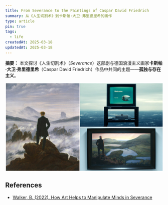 ```yaml
---
title: From Severance to the Paintings of Caspar David Friedrich
summary: 从《人生切割术》到卡斯帕·大卫·弗里德里希的画作
type: article
pin: true
tags:
  - life
createdAt: 2025-03-18
updatedAt: 2025-03-18
---
```




**摘要：** 本文探讨《人生切割术》（_Severance_）这部剧与德国浪漫主义画家**卡斯帕·大卫·弗里德里希**（Caspar David Friedrich）作品中共同的主题——**孤独与存在主义**。

![](pic.jpeg)

## References

- [Walker, B. (2022). How Art Helps to Manipulate Minds in Severance](https://hyperallergic.com/747255/how-art-helps-to-manipulate-minds-in-severance/)
